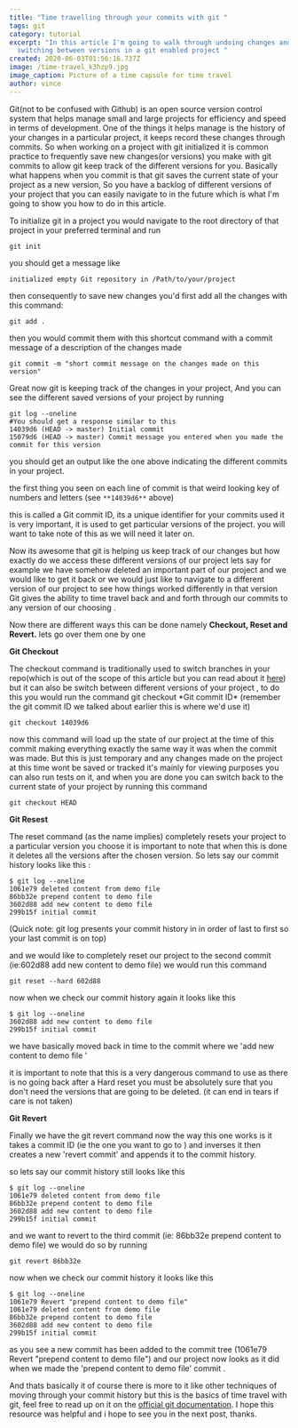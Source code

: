 ```yaml
---
title: "Time travelling through your commits with git "
tags: git
category: tutorial
excerpt: "In this article I'm going to walk through undoing changes and
  switching between versions in a git enabled project "
created: 2020-06-03T01:56:16.737Z
image: /time-travel_k3hzp9.jpg
image_caption: Picture of a time capsule for time travel
author: vince
---
```

Git(not to be confused with Github) is an open source version control system that helps manage small and large projects for efficiency and speed in terms of development. One of the things it helps manage is the history of your changes in a particular project, it keeps record these changes through commits. So when working on a project with git initialized it is common practice to frequently save new changes(or versions) you make with git commits to allow git keep track of the different versions for you. Basically what happens when you commit is that git saves the current state of your project as a new version, So you have a backlog of different versions of your project that you can easily navigate to in the future which is what I'm going to show you how to do in this article.

To initialize git in a project you would navigate to the root directory of that project in your preferred terminal and run

```
git init

```

you should get a message like

```
initialized empty Git repository in /Path/to/your/project

```

then consequently to save new changes you'd first add all the changes with this command:

```
git add .

```

then you would commit them with this shortcut command with a commit message of a description of the changes made

```
git commit -m "short commit message on the changes made on this version"

```

Great now git is keeping track of the changes in your project, And you can see the different saved versions of your project by running

```
git log --oneline
#You should get a response similar to this 
14039d6 (HEAD -> master) Initial commit
15079d6 (HEAD -> master) Commit message you entered when you made the commit for this version
```

you should get an output like the one above indicating the different commits in your project.

the first thing you seen on each line of commit is that weird looking key of numbers and letters (see `**14039d6**` above)

this is called a Git commit ID, its a unique identifier for your commits used it is very important, it is used to get particular versions of the project. you will want to take note of this as we will need it later on.

Now its awesome that git is helping us keep track of our changes but how exactly do we access these different versions of our project lets say for example we have somehow deleted an important part of our project and we would like to get it back or we would just like to navigate to a different version of our project to see how things worked differently in that version Git gives the ability to time travel back and and forth through our commits to any version of our choosing .

Now there are different ways this can be done namely **Checkout, Reset and Revert.** lets go over them one by one

**Git Checkout**

The checkout command is traditionally used to switch branches in your repo(which is out of the scope of this article but you can read about it [here](https://www.atlassian.com/git/tutorials/using-branches)) but it can also be switch between different versions of your project , to do this you would run the command git checkout \*Git commit ID\* (remember the git commit ID we talked about earlier this is where we'd use it)

```
git checkout 14039d6

```

now this command will load up the state of our project at the time of this commit making everything exactly the same way it was when the commit was made. But this is just temporary and any changes made on the project at this time wont be saved or tracked it's mainly for viewing purposes you can also run tests on it, and when you are done you can switch back to the current state of your project by running this command

```
git checkout HEAD

```

**Git Resest**

The reset command (as the name implies) completely resets your project to a particular version you choose it is important to note that when this is done it deletes all the versions after the chosen version. So lets say our commit history looks like this :

```
$ git log --oneline
1061e79 deleted content from demo file
86bb32e prepend content to demo file
3602d88 add new content to demo file
299b15f initial commit
```

(Quick note: git log presents your commit history in in order of last to first so your last commit is on top)

and we would like to completely reset our project to the second commit (ie:602d88 add new content to demo file) we would run this command

```
git reset --hard 602d88

```

now when we check our commit history again it looks like this

```
$ git log --oneline
3602d88 add new content to demo file
299b15f initial commit
```

we have basically moved back in time to the commit where we 'add new content to demo file '

it is important to note that this is a very dangerous command to use as there is no going back after a Hard reset you must be absolutely sure that you don't need the versions that are going to be deleted. (it can end in tears if care is not taken)

**Git Revert**

Finally we have the git revert command now the way this one works is it takes a commit ID (ie the one you want to go to ) and inverses it then creates a new 'revert commit' and appends it to the commit history.

so lets say our commit history still looks like this

```
$ git log --oneline
1061e79 deleted content from demo file
86bb32e prepend content to demo file
3602d88 add new content to demo file
299b15f initial commit
```

and we want to revert to the third commit (ie: 86bb32e prepend content to demo file) we would do so by running

```
git revert 86bb32e

```

now when we check our commit history it looks like this

```
$ git log --oneline
1061e79 Revert "prepend content to demo file"
1061e79 deleted content from demo file
86bb32e prepend content to demo file
3602d88 add new content to demo file
299b15f initial commit
```

as you see a new commit has been added to the commit tree (1061e79 Revert "prepend content to demo file") and our project now looks as it did when we made the 'prepend content to demo file' commit .

And thats basically it of course there is more to it like other techniques of moving through your commit history but this is the basics of time travel with git, feel free to read up on it on the [official git documentation](https://git-scm.com/book/en/v2/Git-Basics-Undoing-Things). I hope this resource was helpful and i hope to see you in the next post, thanks.